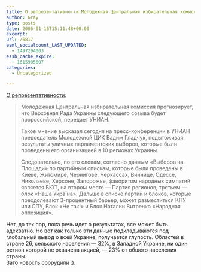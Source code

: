 ```yaml
---
title: О репрезентативности:Молодежная Центральная избирательная комиссия
author: Gray
type: posts
date: 2006-01-16T15:11:48+00:00
excerpt:
url: /6817
esml_socialcount_LAST_UPDATED:
  - 1497294003
essb_cache_expire:
  - 1615905607
categories:
  - Uncategorized

---
```








<a href="http://www.korrespondent.net/main/142192" target="_blank">О репрезентативности</a>:

> Молодежная Центральная избирательная комиссия прогнозирует, что Верховная Рада Украины следующего созыва будет пророссийской, передает УНИАН.
> 
> Такое мнение высказал сегодня на пресс-конференции в УНИАН председатель Молодежной ЦИК Вадим Гладчук, подытоживая результаты уличных парламентских выборов, которые были проведены его организацией в 10 регионах Украины.
> 
> Следовательно, по его словам, согласно данным &#171;Выборов на Площади&#187; по партийным спискам, которые были проведены в Киеве, Житомире, Чернигове, Черкассах, Виннице, Одессе, Николаеве, Херсоне, Запорожье, фаворитом народных симпатий является БЮТ, на втором месте &#8212; Партия регионов, третьем &#8212; блок &#171;Наша Україна&#187;. Дальше в списке партий и блоков, которые преодолевают 3-процентный барьер, может разместиться КПУ или СПУ, Блок &#171;Не так!&#187; и Блок Наталии Витренко &#171;Народная оппозиция&#187;. 

Нет, до тех пор, пока речь идет о результатах, все может быть адекватно. Но вот как только эти данные подкладываются под глобальный вывод о всей Украине, получается глупость. Областей в стране 26, сельского населения &#8212; 32%, в Западной Украине, ни один регион которой не охвачена акцией, &#8212; 23% от общего населения страны.  
Зато новость соорудили :).